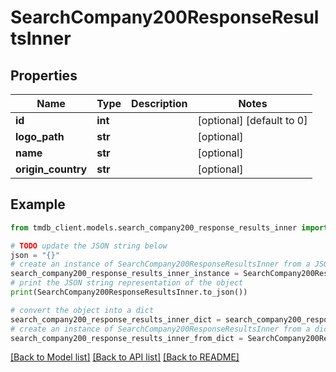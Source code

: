 # SearchCompany200ResponseResultsInner


## Properties

Name | Type | Description | Notes
------------ | ------------- | ------------- | -------------
**id** | **int** |  | [optional] [default to 0]
**logo_path** | **str** |  | [optional] 
**name** | **str** |  | [optional] 
**origin_country** | **str** |  | [optional] 

## Example

```python
from tmdb_client.models.search_company200_response_results_inner import SearchCompany200ResponseResultsInner

# TODO update the JSON string below
json = "{}"
# create an instance of SearchCompany200ResponseResultsInner from a JSON string
search_company200_response_results_inner_instance = SearchCompany200ResponseResultsInner.from_json(json)
# print the JSON string representation of the object
print(SearchCompany200ResponseResultsInner.to_json())

# convert the object into a dict
search_company200_response_results_inner_dict = search_company200_response_results_inner_instance.to_dict()
# create an instance of SearchCompany200ResponseResultsInner from a dict
search_company200_response_results_inner_from_dict = SearchCompany200ResponseResultsInner.from_dict(search_company200_response_results_inner_dict)
```
[[Back to Model list]](../README.md#documentation-for-models) [[Back to API list]](../README.md#documentation-for-api-endpoints) [[Back to README]](../README.md)


